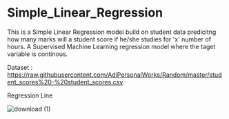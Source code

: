 # Simple_Linear_Regression
This is a Simple Linear Regression model build on student data predicitng how many marks will a student score if he/she studies for 'x' number of hours. 
A Supervised Machine Learning regression model where the taget variable is continous.

Dataset : https://raw.githubusercontent.com/AdiPersonalWorks/Random/master/student_scores%20-%20student_scores.csv

Regression Line

![download (1)](https://user-images.githubusercontent.com/41074452/156034324-9d89efb7-2656-443c-9178-159d80235295.png)

